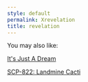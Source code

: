 ```yaml
---
style: default
permalink: Xrevelation
title: revelation
---
```

You may also like:

[It's Just A Dream](http://scp-wiki.net/it-s-just-a-dream)

[SCP-822: Landmine Cacti](http://scp-wiki.net/scp-822)
